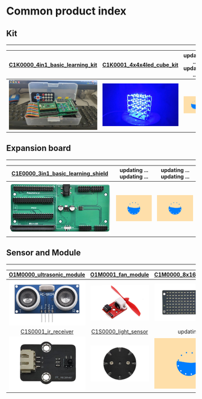 # Common product index

## Kit   
------
| [C1K0000_4in1_basic_learning_kit](https://docs.mosiwi.com/projects/c1k0000/en/latest) | [C1K0001_4x4x4led_cube_kit](https://docs.mosiwi.com/projects/c1k0001/en/latest) | updating ... updating ... |
| :--: | :--: | :--: |
| [![img](../../_static/common_product/C1K0000_4in1_basic_learning_kit/1img.jpg)](https://docs.mosiwi.com/projects/c1k0000/en/latest) | ![Img](../../_static/common_product/C1K0001_4x4x4led_cube_kit/1img.jpg) | ![Img](../../_static/web_logo/updating.gif) |

## Expansion board   
------------------
| [C1E0000_3in1_basic_learning_shield](../C1E0000_3in1_basic_learning_shield/C1E0000_3in1_basic_learning_shield.md) | updating ... updating ... | updating ... updating ... |
| :--: | :--: | :--: |
| ![img](../../_static/common_product/C1E0000_3in1_basic_learning_shield/1img.png) | ![Img](../../_static/web_logo/updating.gif) | ![Img](../../_static/web_logo/updating.gif) |

## Sensor and Module    
--------------------
| [O1M0000_ultrasonic_module](../../outsourcing/O1M0000_ultrasonic_module/O1M0000_ultrasonic_module.md) | [O1M0001_fan_module](../../outsourcing/O1M0001_fan_module/O1M0001_fan_module.md) | [C1M0000_8x16dot_matrix](../C1M0000_8x16dot_matrix/C1M0000_8x16dot_matrix.md) |     
| :--: | :--: | :--: |    
| ![Img](../../_static/outsourcing/O1M0000_ultrasonic_module/1img.png) | ![Img](../../_static/outsourcing/O1M0001_fan_module/1img.png) | ![Img](../../_static/common_product/C1M0000_8x16dot_matrix/3img.png) |    
| [C1S0001_ir_receiver](../C1S0001_ir_receiver/C1S0001_ir_receiver.md) | [C1S0000_light_sensor](../C1S0000_light_sensor/C1S0000_light_sensor.md) | updating | 
| ![Img](../../_static/common_product/C1S0001_ir_receiver/3img.png) | ![Img](../../_static/common_product/C1S0000_light_sensor/1img.png) | ![Img](../../_static/web_logo/updating.gif) | 
